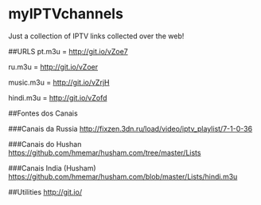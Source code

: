 # myIPTVchannels
Just a collection of IPTV links collected over the web!

##URLS
pt.m3u = http://git.io/vZoe7

ru.m3u = http://git.io/vZoer

music.m3u = http://git.io/vZrjH

hindi.m3u = http://git.io/vZofd


##Fontes dos Canais

###Canais da Russia
http://fixzen.3dn.ru/load/video/iptv_playlist/7-1-0-36

###Canais do Hushan
https://github.com/hmemar/husham.com/tree/master/Lists

###Canais India (Husham)
https://github.com/hmemar/husham.com/blob/master/Lists/hindi.m3u

##Utilities
http://git.io/
